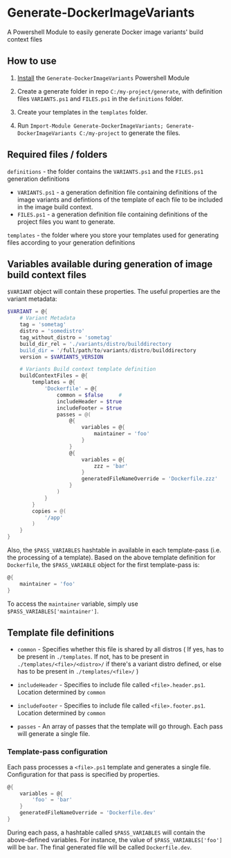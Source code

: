 # Generate-DockerImageVariants

A Powershell Module to easily generate Docker image variants' build context files

## How to use

1. [Install](https://docs.microsoft.com/en-us/powershell/developer/module/installing-a-powershell-module#install-modules-in-psmodulepath) the `Generate-DockerImageVariants` Powershell Module

2. Create a generate folder in repo `C:/my-project/generate`, with definition files `VARIANTS.ps1` and `FILES.ps1` in the `definitions` folder.

3. Create your templates in the `templates` folder.

4. Run `Import-Module Generate-DockerImageVariants; Generate-DockerImageVariants C:/my-project` to generate the files.

## Required files / folders

`definitions` - the folder contains the `VARIANTS.ps1` and the `FILES.ps1` generation definitions
   -  `VARIANTS.ps1` - a generation definition file containing definitions of the image variants and defintions of the template of each file to be included in the image build context.
   - `FILES.ps1` - a generation definition file containing definitions of the project files you want to generate.

`templates` - the folder where you store your templates used for generating files according to your generation definitions

## Variables available during generation of image build context files

`$VARIANT` object will contain these properties. The useful properties are the variant metadata:

```powershell
$VARIANT = @{
    # Variant Metadata
    tag = 'sometag'
    distro = 'somedistro'
    tag_without_distro = 'sometag'
    build_dir_rel = './variants/distro/builddirectory
    build_dir = '/full/path/to/variants/distro/builddirectory
    version = $VARIANTS_VERSION

    # Variants Build context template definition
    buildContextFiles = @{
        templates = @{
            'Dockerfile' = @{
                common = $false     #
                includeHeader = $true
                includeFooter = $true
                passes = @(
                    @{
                        variables = @{
                            maintainer = 'foo'
                        }
                    }
                    @{
                        variables = @{
                            zzz = 'bar'
                        }
                        generatedFileNameOverride = 'Dockerfile.zzz'
                    }
                )
            }
        }
        copies = @(
            '/app'
        )
    }
}
```

Also, the `$PASS_VARIABLES` hashtable in available in each template-pass (i.e. the processing of a template). Based on the above template definition for `Dockerfile`, the `$PASS_VARIABLE` object for the first template-pass is:

```powershell
@{
    maintainer = 'foo'
}
```

To access the `maintainer` variable, simply use `$PASS_VARIABLES['maintainer']`.

## Template file definitions

- `common` -  Specifies whether this file is shared by all distros ( If yes, has to be present in `./templates`. If not, has to be present in `./templates/<file>/<distro>/` if there's a variant distro defined, or else has to be present in `./templates/<file>/` )

- `includeHeader` - Specifies to include file called `<file>.header.ps1`. Location determined by `common`

- `includeFooter` - Specifies to include file called `<file>.footer.ps1`. Location determined by `common`

- `passes` - An array of passes that the template will go through. Each pass will generate a single file.

### Template-pass configuration

Each pass processes a `<file>.ps1` template and generates a single file.  Configuration for that pass is specified by properties.

```powershell
@{
    variables = @{
        'foo' = 'bar'
    }
    generatedFileNameOverride = 'Dockerfile.dev'
}
```

During each pass, a hashtable called `$PASS_VARIABLES` will contain the above-defined variables. For instance, the value of `$PASS_VARIABLES['foo']` will be `bar`. The final generated file will be called `Dockerfile.dev`.